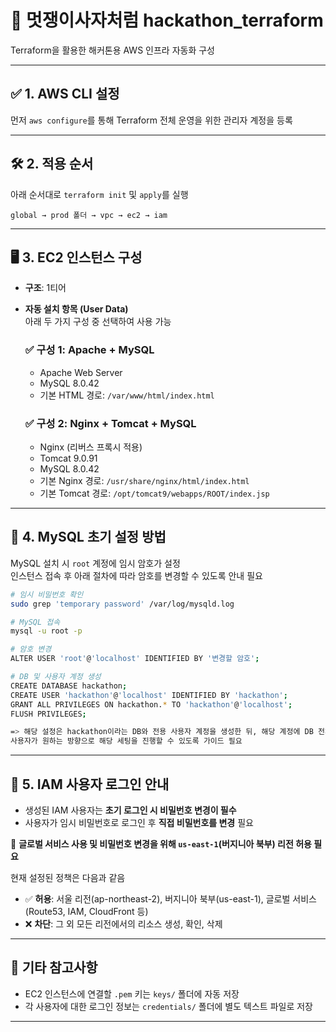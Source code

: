 # 🦁 멋쟁이사자처럼 hackathon_terraform

Terraform을 활용한 해커톤용 AWS 인프라 자동화 구성

---

## ✅ 1. AWS CLI 설정
먼저 `aws configure`를 통해 Terraform 전체 운영을 위한 관리자 계정을 등록

---

## 🛠️ 2. 적용 순서
아래 순서대로 `terraform init` 및 `apply`를 실행

```
global → prod 폴더 → vpc → ec2 → iam
```
---

## 🖥️ 3. EC2 인스턴스 구성

- **구조**: 1티어

- **자동 설치 항목 (User Data)**  
  아래 두 가지 구성 중 선택하여 사용 가능

  ### ✅ 구성 1: Apache + MySQL
  - Apache Web Server
  - MySQL 8.0.42
  - 기본 HTML 경로: `/var/www/html/index.html`

  ### ✅ 구성 2: Nginx + Tomcat + MySQL
  - Nginx (리버스 프록시 적용)
  - Tomcat 9.0.91
  - MySQL 8.0.42
  - 기본 Nginx 경로: `/usr/share/nginx/html/index.html`
  - 기본 Tomcat 경로: `/opt/tomcat9/webapps/ROOT/index.jsp`

---

## 🔐 4. MySQL 초기 설정 방법

MySQL 설치 시 `root` 계정에 임시 암호가 설정  
인스턴스 접속 후 아래 절차에 따라 암호를 변경할 수 있도록 안내 필요

```bash
# 임시 비밀번호 확인
sudo grep 'temporary password' /var/log/mysqld.log

# MySQL 접속
mysql -u root -p

# 암호 변경
ALTER USER 'root'@'localhost' IDENTIFIED BY '변경할 암호';

# DB 및 사용자 계정 생성
CREATE DATABASE hackathon;
CREATE USER 'hackathon'@'localhost' IDENTIFIED BY 'hackathon';
GRANT ALL PRIVILEGES ON hackathon.* TO 'hackathon'@'localhost';
FLUSH PRIVILEGES;

=> 해당 설정은 hackathon이라는 DB와 전용 사용자 계정을 생성한 뒤, 해당 계정에 DB 전체 권한을 부여하고 이를 즉시 적용하는 설정
사용자가 원하는 방향으로 해당 세팅을 진행할 수 있도록 가이드 필요
```
---

## 👤 5. IAM 사용자 로그인 안내

- 생성된 IAM 사용자는 **초기 로그인 시 비밀번호 변경이 필수**
- 사용자가 임시 비밀번호로 로그인 후 **직접 비밀번호를 변경** 필요

📌 **글로벌 서비스 사용 및 비밀번호 변경을 위해 `us-east-1`(버지니아 북부) 리전 허용 필요**

현재 설정된 정책은 다음과 같음
- ✅ **허용**: 서울 리전(ap-northeast-2), 버지니아 북부(us-east-1), 글로벌 서비스(Route53, IAM, CloudFront 등)
- ❌ **차단**: 그 외 모든 리전에서의 리소스 생성, 확인, 삭제

---

## 📎 기타 참고사항
- EC2 인스턴스에 연결할 `.pem` 키는 `keys/` 폴더에 자동 저장
- 각 사용자에 대한 로그인 정보는 `credentials/` 폴더에 별도 텍스트 파일로 저장

---
